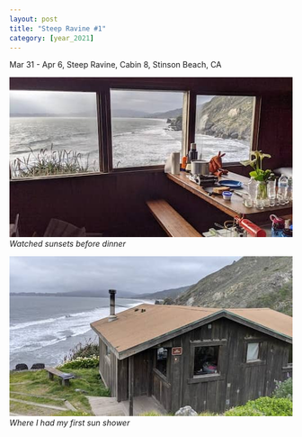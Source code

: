 ```yaml
---
layout: post
title: "Steep Ravine #1"
category: [year_2021]
---
```

Mar 31 - Apr 6, Steep Ravine, Cabin 8, Stinson Beach, CA


![](images/steep1.jpg)
_Watched sunsets before dinner_

![](images/steep2.jpg)
_Where I had my first sun shower_